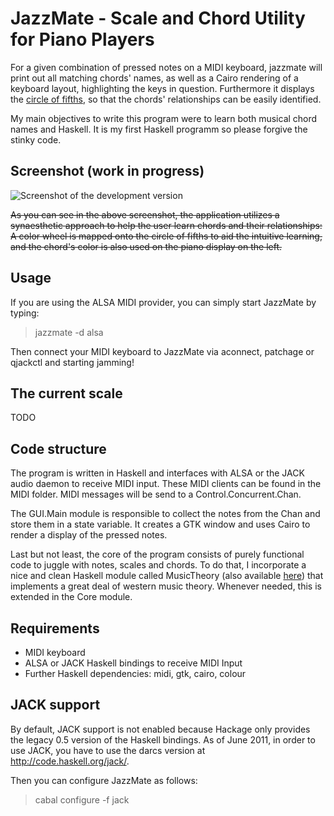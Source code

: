 JazzMate - Scale and Chord Utility for Piano Players
===================================================

For a given combination of pressed notes on a MIDI keyboard, jazzmate will
print out all matching chords' names, as well as a Cairo rendering of a keyboard layout, highlighting the keys in question. Furthermore it displays the [circle of fifths](http://en.wikipedia.org/wiki/Circle_of_fifths), so that the chords' relationships can be easily identified.

My main objectives to write this program were to learn both musical chord names and Haskell. It is my first Haskell programm so please forgive the stinky code.

Screenshot (work in progress)
---------------------------------

![Screenshot of the development version](/lordi/jazzmate/raw/master/screenshot.png)

~~As you can see in the above screenshot, the application utilizes a synaesthetic approach to help the user learn chords and their relationships: A color wheel is mapped onto the circle of fifths to aid the intuitive learning, and the chord's color is also used on the piano display on the left.~~

Usage
-----

If you are using the ALSA MIDI provider, you can simply start JazzMate by typing:

> jazzmate -d alsa

Then connect your MIDI keyboard to JazzMate via aconnect, patchage or qjackctl and starting jamming!

The current scale
-----------------

TODO

Code structure
--------------

The program is written in Haskell and interfaces with ALSA or the JACK audio
daemon to receive MIDI input. These MIDI clients can be found in the MIDI
folder. MIDI messages will be send to a Control.Concurrent.Chan.

The GUI.Main module is responsible to collect the notes from the Chan and
store them in a state variable. It creates a GTK window and uses Cairo to
render a display of the pressed notes.

Last but not least, the core of the program consists of purely functional code
to juggle with notes, scales and chords. To do that, I incorporate a nice and
clean Haskell module called MusicTheory (also available 
[here](https://music-theory.googlecode.com/)) that implements a great deal of
western music theory. Whenever needed, this is extended in the Core module.

Requirements
------------

 * MIDI keyboard
 * ALSA or JACK Haskell bindings to receive MIDI Input
 * Further Haskell dependencies: midi, gtk, cairo, colour

JACK support
------------

By default, JACK support is not enabled because Hackage only provides the
legacy 0.5 version of the Haskell bindings. As of June 2011, in order to use
JACK, you have to use the darcs version at http://code.haskell.org/jack/.

Then you can configure JazzMate as follows:

> cabal configure -f jack
